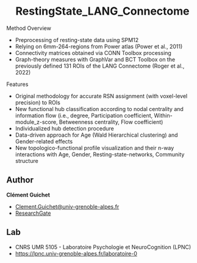 <h1 align="center">RestingState_LANG_Connectome</h1>

Method Overview

- Preprocessing of resting-state data using SPM12
- Relying on 6mm-264-regions from Power atlas (Power et al., 2011)
- Connectivity matrices obtained via CONN Toolbox processing
- Graph-theory measures with GraphVar and BCT Toolbox on the previously defined 131 ROIs of the LANG Connectome (Roger et al., 2022)

Features

- Original methodology for accurate RSN assignment (with voxel-level precision) to ROIs 
- New functional hub classification according to nodal centrality and information flow
(i.e., degree, Participation coefficient, Within-module_z-score, Betweenness centrality, Flow coefficient)
- Individualized hub detection procedure
- Data-driven approach for Age (Wald Hierarchical clustering) and Gender-related effects
- New topologico-functional profile visualization and their n-way interactions with Age, Gender, Resting-state-networks, Community structure
 
## Author
**Clément Guichet**
- Clement.Guichet@univ-grenoble-alpes.fr
- [ResearchGate](https://www.researchgate.net/profile/Clement-Guichet)

## Lab
- CNRS UMR 5105 - Laboratoire Psychologie et NeuroCognition (LPNC)
- https://lpnc.univ-grenoble-alpes.fr/laboratoire-0
